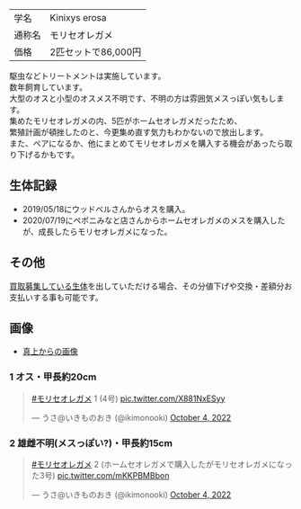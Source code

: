 |||
|:-|:-|
| 学名 | Kinixys erosa |
| 通称名 | モリセオレガメ |
| 価格 | 2匹セットで86,000円 |

駆虫などトリートメントは実施しています。  
数年飼育しています。  
大型のオスと小型のオスメス不明です、不明の方は雰囲気メスっぽい気もします。  
集めたモリセオレガメの内、5匹がホームセオレガメだったため、  
繁殖計画が頓挫したのと、今更集め直す気力もわかないので放出します。  
また、ペアになるか、他にまとめてモリセオレガメを購入する機会があったら取り下げるかもです。  

## 生体記録

* 2019/05/18にウッドベルさんからオスを購入。
* 2020/07/19にペポニみなと店さんからホームセオレガメのメスを購入したが、成長したらモリセオレガメになった。

## その他

[買取募集している生体](/shopping/purchase-price-list)を出していただける場合、その分値下げや交換・差額分お支払いする事も可能です。

## 画像

* [真上からの画像]({{site.baseurl}}/assets/img/shopping/creatures/kinixys-erosa/0/overhead_12.jpeg)

### 1 オス・甲長約20cm

<blockquote class="twitter-tweet"><p lang="ja" dir="ltr"><a href="https://twitter.com/hashtag/%E3%83%A2%E3%83%AA%E3%82%BB%E3%82%AA%E3%83%AC%E3%82%AC%E3%83%A1?src=hash&amp;ref_src=twsrc%5Etfw">#モリセオレガメ</a> 1 (4号) <a href="https://t.co/X881NxESyy">pic.twitter.com/X881NxESyy</a></p>&mdash; うさ@いきものおき (@ikimonooki) <a href="https://twitter.com/ikimonooki/status/1577422738230505472?ref_src=twsrc%5Etfw">October 4, 2022</a></blockquote> <script async src="https://platform.twitter.com/widgets.js" charset="utf-8"></script>

### 2 雄雌不明(メスっぽい?)・甲長約15cm

<blockquote class="twitter-tweet"><p lang="ja" dir="ltr"><a href="https://twitter.com/hashtag/%E3%83%A2%E3%83%AA%E3%82%BB%E3%82%AA%E3%83%AC%E3%82%AC%E3%83%A1?src=hash&amp;ref_src=twsrc%5Etfw">#モリセオレガメ</a> 2 (ホームセオレガメで購入したがモリセオレガメになった3号) <a href="https://t.co/mKKPBMBbon">pic.twitter.com/mKKPBMBbon</a></p>&mdash; うさ@いきものおき (@ikimonooki) <a href="https://twitter.com/ikimonooki/status/1577424430858665984?ref_src=twsrc%5Etfw">October 4, 2022</a></blockquote> <script async src="https://platform.twitter.com/widgets.js" charset="utf-8"></script>
